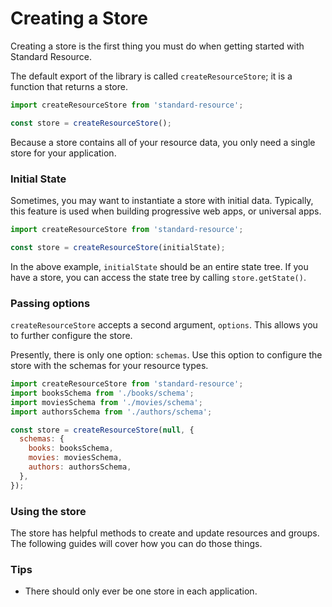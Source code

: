 # Creating a Store

Creating a store is the first thing you must do when getting started with Standard Resource.

The default export of the library is called `createResourceStore`; it is a function that returns a store.

```js
import createResourceStore from 'standard-resource';

const store = createResourceStore();
```

Because a store contains all of your resource data, you only need a single store for your application.

### Initial State

Sometimes, you may want to instantiate a store with initial data. Typically, this feature is used
when building progressive web apps, or universal apps.

```js
import createResourceStore from 'standard-resource';

const store = createResourceStore(initialState);
```

In the above example, `initialState` should be an entire state tree. If you have a store, you can
access the state tree by calling `store.getState()`.

### Passing options

`createResourceStore` accepts a second argument, `options`. This allows you to further
configure the store.

Presently, there is only one option: `schemas`. Use this option to configure the store with the
schemas for your resource types.

```js
import createResourceStore from 'standard-resource';
import booksSchema from './books/schema';
import moviesSchema from './movies/schema';
import authorsSchema from './authors/schema';

const store = createResourceStore(null, {
  schemas: {
    books: booksSchema,
    movies: moviesSchema,
    authors: authorsSchema,
  },
});
```

### Using the store

The store has helpful methods to create and update resources and groups. The following guides
will cover how you can do those things.

### Tips

* There should only ever be one store in each application.
